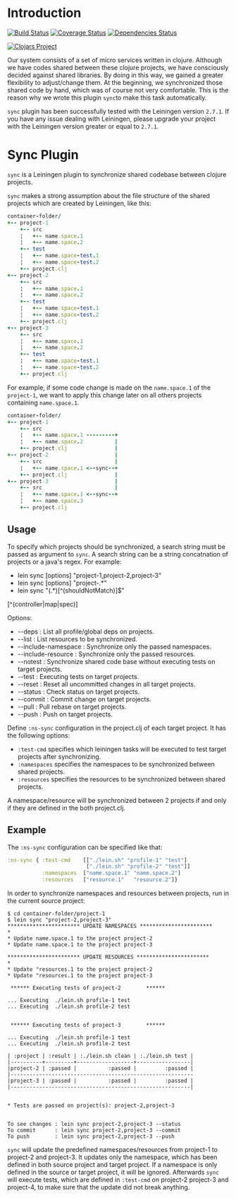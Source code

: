 # Introduction

[![Build Status](https://travis-ci.org/otto-de/leinsync.svg?branch=master)](https://travis-ci.org/otto-de/leinsync)
[![Coverage Status](https://coveralls.io/repos/github/otto-de/leinsync/badge.svg?branch=master)](https://coveralls.io/github/otto-de/leinsync?branch=master)
[![Dependencies Status](http://clj-deps.herokuapp.com/github/otto-de/leinsync/status.png)](http://clj-deps.herokuapp.com/github/otto-de/leinsync)

[![Clojars Project](http://clojars.org/sync/latest-version.svg)](https://clojars.org/sync)

Our system consists of a set of micro services written in clojure.
Although we have codes shared between these clojure projects, we have consciously decided against shared libraries.
By doing in this way, we gained a greater flexibility to adjust/change them.
At the beginning, we synchronized those shared code by hand, which was of course not very comfortable. 
This is the reason why we wrote this plugin `sync`to make this task automatically.

`sync` plugin has been successfully tested with the Leiningen version `2.7.1`. If you have any issue dealing with Leiningen, please upgrade your project with the Leiningen version greater or equal to `2.7.1`.

# Sync Plugin
`sync` is a Leiningen plugin to synchronize shared codebase between clojure projects. 

`sync` makes a strong assumption about the file structure of the shared projects which are created by Leiningen, like this:

``` ruby
container-folder/
+-- project-1
    +-- src
    ¦   +-- name.space.1
    ¦   +-- name.space.2
    +-- test
    ¦   +-- name.space-test.1
    ¦   +-- name.space-test.2
    +-- project.clj
+-- project-2
    +-- src
    ¦   +-- name.space.1
    ¦   +-- name.space.2
    +-- test
    ¦   +-- name.space-test.1
    ¦   +-- name.space-test.2
    +-- project.clj
+-- project-3
    +-- src
    ¦   +-- name.space.1
    ¦   +-- name.space.2
    +-- test
    ¦   +-- name.space-test.1
    ¦   +-- name.space-test.2
    +-- project.clj
```

For example, if some code change is made on the  `name.space.1` of the `project-1`, we want to apply this change later on all others projects containing `name.space.1`.

``` ruby
container-folder/
+-- project-1
    +-- src
    ¦   +-- name.space.1 ---------+
    ¦   +-- name.space.2          |
    +-- project.clj               |
+-- project-2                     |
    +-- src                       |
    ¦   +-- name.space.1 <--sync--+        
    +-- project.clj               |
+-- project-3                     |
    +-- src                       |
    ¦   +-- name.space.1 <--sync--+
    ¦   +-- name.space.3       
    +-- project.clj
```


## Usage
To specify which projects should be synchronized, a search string must be passed as argument to `sync`. A search string can be a string concatnation of projects or a java's regex. For example:

* lein sync [options] "project-1,project-2,project-3"
* lein sync [options] "project-.*"
* lein sync "(.*)[^(shouldNotMatch)]$"

[^(controller|map|spec)]

Options:
   + --deps              : List all profile/global deps on projects.
   + --list              : List resources to be synchronized.
   + --include-namespace : Synchronize only the passed namespaces.
   + --include-resource  : Synchronize only the passed resources.
   + --notest            : Synchronize shared code base without executing tests on target projects.
   + --test              : Executing tests on target projects.
   + --reset             : Reset all uncommitted changes in all target projects.
   + --status            : Check status on target projects.
   + --commit            : Commit change on target projects.
   + --pull              : Pull rebase on target projects.
   + --push              : Push on target projects.

Define `:ns-sync` configuration in the project.clj of each target project. It has the following options:

  + `:test-cmd` specifies which leiningen tasks will be executed to test target projects after synchronizing.
  + `:namespaces` specifies the namespaces to be synchronized between shared projects.
  + `:resources`  specifies the resources to be synchronized between shared projects.
  
A namespace/resource will be synchronized between 2 projects if and only if they are defined in the both project.clj.

## Example
The `:ns-sync` configuration can be specified like that:

```clojure
:ns-sync { :test-cmd    [["./lein.sh" "profile-1" "test"] 
                         ["./lein.sh" "profile-2" "test"]]
           :namespaces  ["name.space.1" "name.space.2"]
           :resources   ["resource.1"   "resource.2"]}
```

In order to synchronize namespaces and resources between projects, run in the current source project:

    $ cd container-folder/project-1
    $ lein sync "project-2,project-3"
    *********************** UPDATE NAMESPACES ***********************
    *
    * Update name.space.1 to the project project-2
    * Update name.space.1 to the project project-3

    *********************** UPDATE RESOURCES ***********************
    *
    * Update "resources.1 to the project project-2
    * Update "resources.1 to the project project-3

     ****** Executing tests of project-2        ******

    ... Executing  ./lein.sh profile-1 test
    ... Executing  ./lein.sh profile-2 test


     ****** Executing tests of project-3        ******

    ... Executing  ./lein.sh profile-1 test
    ... Executing  ./lein.sh profile-2 test

    | :project | :result | :./lein.sh clean | :./lein.sh test | 
    |----------+---------+------------------+-----------------|
    |project-2 | :passed |          :passed |         :passed |
    |----------------------------------------------------------
    |project-3 | :passed |          :passed |         :passed |
    |---------------------------------------------------------|


    * Tests are passed on project(s): project-2,project-3


    To see changes : lein sync project-2,project-3 --status
    To commit      : lein sync project-2,project-3 --commit
    To push        : lein sync project-2,project-3 --push


`sync` will update the predefined namespaces/resources from project-1 to project-2 and project-3.
It updates only the namespace, which has been defined in both source project and target project.
If a namespace is  only defined in the source or target project, it will be ignored.
Afterwards `sync` will execute tests, which are defined in `:test-cmd` on project-2 project-3 and project-4, to make sure that the update did not break anything.
